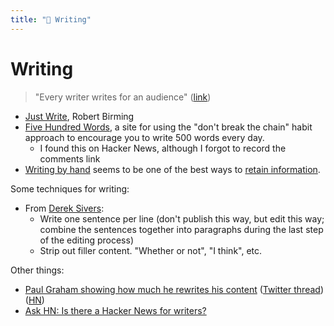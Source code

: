 ```yaml
---
title: "📝 Writing"
---
```


# Writing

> "Every writer writes for an audience"
> ([link](https://youtu.be/aRln8atkNaY?t=212))

- [Just Write](https://robert.bearblog.dev/just-write/), Robert Birming
- [Five Hundred Words](https://www.fivehundredwordsaday.com/), a site for using
  the "don't break the chain" habit approach to encourage you to write 500 words
  every day.
  - I found this on Hacker News, although I forgot to record the comments link
- [Writing by hand](https://stackoverflow.blog/2022/11/23/why-writing-by-hand-is-still-the-best-way-to-retain-information/)
  seems to be one of the best ways to [retain information](learning/index.md).

Some techniques for writing:

- From [Derek Sivers](https://sive.rs/1s):
  - Write one sentence per line (don't publish this way, but edit this way;
    combine the sentences together into paragraphs during the last step of the
    editing process)
  - Strip out filler content. "Whether or not", "I think", etc.

Other things:

- [Paul Graham showing how much he rewrites his content](https://byronm.com/13sentences.html)
  ([Twitter thread](https://twitter.com/paulg/status/1571774245214244864))
  ([HN](https://news.ycombinator.com/item?id=32895672))
- [Ask HN: Is there a Hacker News for writers?](https://news.ycombinator.com/item?id=32750322)
